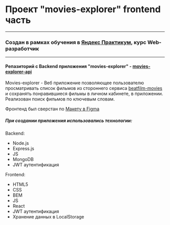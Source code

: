 # Проект "movies-explorer" frontend часть
---
### Создан в рамках обучения в [Яндекс Практикум](https://praktikum.yandex.ru/), курс Web-разработчик
---

#### Репазиторий с Backend приложения "movies-explorer" - [movies-explorer-api](https://github.com/serggavr/movies-explorer-api)

Movies-explorer - Веб приложение позволяющее пользователю просматривать список фильмов из стороннего сервиса [beatfilm-movies](https://api.nomoreparties.co/beatfilm-movies) и сохранять понравившиеся фильмы в личном кабинете, в приложении. Реализован поиск фильмов по ключевым словам.

Фронтенд был сверстан по [Макету в Figma](https://disk.yandex.ru/d/rFmn7fjNt24-Fw )

##### При создании приложения использовались технологии:
Backend:
- Node.js
- Express.js
- JS
- MongoDB
- JWT аутентификация


Frontend:
- HTML5
- CSS
- BEM
- JS
- React
- JWT аутентификация
- Хранение данных в LocalStorage